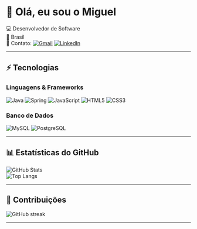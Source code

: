 # 👋 Olá, eu sou o Miguel

💻 Desenvolvedor de Software  
📍 Brasil  
📧 Contato: [![Gmail](https://img.shields.io/badge/-Gmail-D14836?style=flat&logo=Gmail&logoColor=white)](mailto:miguelnicolau95@gmail.com)
[![LinkedIn](https://img.shields.io/badge/-LinkedIn-blue?style=flat&logo=Linkedin&logoColor=white)](https://linkedin.com/in/miguelmarczuk)

---

## ⚡ Tecnologias

### Linguagens & Frameworks
![Java](https://img.shields.io/badge/-Java-007396?style=flat&logo=java&logoColor=white)
![Spring](https://img.shields.io/badge/-Spring-6DB33F?style=flat&logo=spring&logoColor=white)
![JavaScript](https://img.shields.io/badge/-JavaScript-F7DF1E?style=flat&logo=javascript&logoColor=000)
![HTML5](https://img.shields.io/badge/-HTML5-E34F26?style=flat&logo=html5&logoColor=white)
![CSS3](https://img.shields.io/badge/-CSS3-1572B6?style=flat&logo=css3&logoColor=white)

### Banco de Dados
![MySQL](https://img.shields.io/badge/-MySQL-4479A1?style=flat&logo=mysql&logoColor=white)
![PostgreSQL](https://img.shields.io/badge/-PostgreSQL-336791?style=flat&logo=postgresql&logoColor=white)



---

## 📊 Estatísticas do GitHub
![GitHub Stats](https://github-readme-stats.vercel.app/api?username=miguelmarczuk&show_icons=true&theme=radical)  
![Top Langs](https://github-readme-stats.vercel.app/api/top-langs/?username=miguelmarczuk&layout=compact&theme=radical)

---





## 🚀 Contribuições
![GitHub streak](https://github-readme-streak-stats.herokuapp.com/?user=miguelmarczuk&theme=radical)

---



